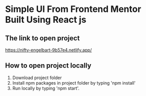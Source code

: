 # Simple UI From Frontend Mentor Built Using React js
## The link to open project
https://nifty-engelbart-9b57e4.netlify.app/

## How to open project locally
1. Download project folder
2. Install npm packages in project folder by typing 'npm install'
3. Run locally by typing 'npm start'.


